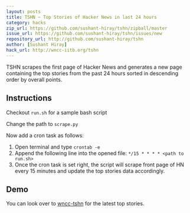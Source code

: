 ```yaml
---
layout: posts
title: TSHN ~ Top Stories of Hacker News in last 24 hours
category: hacks
zip_url: https://github.com/sushant-hiray/tshn/zipball/master
issue_url: https://github.com/sushant-hiray/tshn/issues/new
repository_url: http://github.com/sushant-hiray/tshn
author: [Sushant Hiray]
hack_url: http://wncc-iitb.org/tshn
---
```


TSHN scrapes the first page of Hacker News and generates a new page containing the top stories from the past 24 hours sorted in descending order by overall points.

Instructions
------------
Checkout `run.sh` for a sample bash script

Change the path to `scrape.py`

Now add a cron task as follows:

1. Open terminal and type `crontab -e`
2. Append the following line into the opened file:
   `*/15 * * * * <path to run.sh>`
3. Once the cron task is set right, the script will scrape front page of HN every 15 minutes and update the top stories data accordingly.

Demo
----
You can look over to [wncc-tshn][] for the latest top stories.

[wncc-tshn]: http://wncc-iitb.org/tshn
